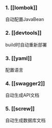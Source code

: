 ### 1. [[lombok]]
自动配置JavaBean
### 2. [[devtools]]
build时自动重新部署
### 3. [[yaml]]
配置语言
### 4. [[swagger2]]
自动生成API文档
### 5. [[screw]]
自动生成数据库文档